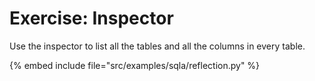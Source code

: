 # Exercise: Inspector

Use the inspector to list all the tables and all the columns in every table.

{% embed include file="src/examples/sqla/reflection.py" %}


